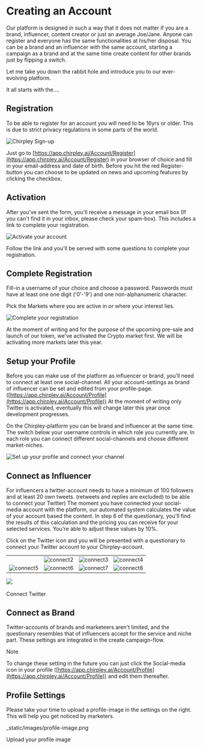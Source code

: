 # Creating an Account

Our platform is designed in such a way that it does not matter if you are a brand, influencer, content creator or just an average Joe/Jane. Anyone can register and everyone has the same functionalities at his/her disposal. You can be a brand and an influencer with the same account, starting a campaign as a brand and at the same time create content for other brands just by flipping a switch.

Let me take you down the rabbit hole and introduce you to our ever-evolving platform.

It all starts with the....

## Registration

To be able to register for an account you will need to be 16yrs or older. This is due to strict privacy regulations in some parts of the world.

![Chirpley Sign-up](\_static/images/signup.png)

Just go to [https://app.chirpley.ai/Account/Register](https://app.chirpley.ai/Account/Register) in your browser of choice and fill in your email-address and date of birth. Before you hit the red Register-button you can choose to be updated on news and upcoming features by clicking the checkbox.

## Activation

After you've sent the form, you'll receive a message in your email box (If you can't find it in your inbox, please check your spam-box). This includes a link to complete your registration.

![Activate your account](\_static/images/activate.png)

Follow the link and you'll be served with some questions to complete your registration.

## Complete Registration

Fill-in a username of your choice and choose a password. Passwords must have at least one one digit ('0'-'9') and one non-alphanumeric character.

Pick the Markets where you are active in or where your interest lies.

![Complete your registration](\_static/images/register.png)

At the moment of writing and for the purpose of the upcoming pre-sale and launch of our token, we've activated the Crypto market first. We will be activating more markets later this year.

## Setup your Profile

Before you can make use of the platform as influencer or brand, you'll need to connect at least one social-channel. All your account-settings as brand of influencer can be set and edited from your profile-page. ([https://app.chirpley.ai/Account/Profile](https://app.chirpley.ai/Account/Profile)) At the moment of writing only Twitter is activated, eventually this will change later this year once development progresses.

On the Chirpley-platform you can be brand and influencer at the same time. The switch below your username controls in which role you currently are. In each role you can connect different social-channels and choose different market-niches.

![Set up your profile and connect your channel](\_static/images/profile.png)

## Connect as Influencer

For influencers a twitter-account needs to have a minimum of 100 followers and at least 20 own tweets. (retweets and replies are excluded) to be able to connect your Twitter) The moment you have connected your social-media account with the platform, our automated system calculates the value of your account based the content. In step 6 of the questionary, you'll find the results of this calculation and the pricing you can receive for your selected services. You're able to adjust these values by 10%.

Click on the Twitter icon and you will be presented with a questionary to connect your Twitter account to your Chirpley-account.

|                                                   |                                                    |                                                   |                                                   |
| ------------------------------------------------- | -------------------------------------------------- | ------------------------------------------------- | ------------------------------------------------- |
|                                                   | ![connect2](\_static/images/influencer-step1b.png) | ![connect3](\_static/images/influencer-step2.png) | ![connect4](\_static/images/influencer-step3.png) |
| ![connect5](\_static/images/influencer-step4.png) | ![connect6](\_static/images/influencer-step5.png)  | ![connect7](\_static/images/influencer-step6.png) | ![connect8](\_static/images/influencer-step7.png) |

![](\_static/images/influencer-step1a.png)

Connect Twitter

## Connect as Brand

Twitter-accounts of brands and marketeers aren't limited, and the questionary resembles that of influencers accept for the service and niche part. These settings are integrated in the create campaign-flow.

Note

To change these setting in the future you can just click the Social-media icon in your profile ([https://app.chirpley.ai/Account/Profile](https://app.chirpley.ai/Account/Profile)) and edit them thereafter.

## Profile Settings

Please take your time to upload a profile-image in the settings on the right. This will help you get noticed by marketers.

\_static/images/profile-image.png

Upload your profile image
